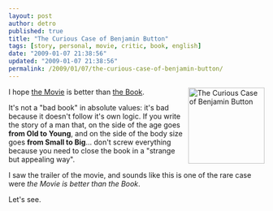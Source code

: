 ```yaml
---
layout: post
author: detro
published: true
title: "The Curious Case of Benjamin Button"
tags: [story, personal, movie, critic, book, english]
date: "2009-01-07 21:38:56"
updated: "2009-01-07 21:38:56"
permalink: /2009/01/07/the-curious-case-of-benjamin-button/
---
```


<img src="http://www.firstshowing.net/img/benjamin-button-booknew.jpg" alt="The Curious Case of Benjamin Button" align="right" width="150" />I hope <a href="http://www.imdb.com/title/tt0421715/">the Movie</a> is better than <a href="http://www.anobii.com/books/The_Curious_Case_of_Benjamin_Button/9781416556053/01336c239bf35f6d63/">the Book</a>.

It's not a "bad book" in absolute values: it's bad because it doesn't follow it's own logic.
If you write the story of a man that, on the side of the age goes <strong>from Old to Young</strong>, and on the side of the body size goes <strong>from Small to Big</strong>... don't screw everything because you need to close the book in a "strange but appealing way".

I saw the trailer of the movie, and sounds like this is one of the rare case were <em>the Movie is better than the Book</em>.

Let's see.

